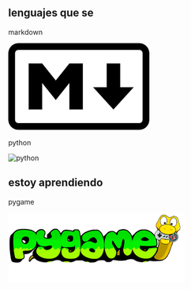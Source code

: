 ## lenguajes que se

markdown

![markdown](https://github.com/Ian-and-code/Ian-and-code/blob/main/markdown.png)

python

![python](https://github.com/Ian-and-code/Ian-and-code/blob/main/python.jpg)

## estoy aprendiendo 

pygame

![pygame](https://github.com/Ian-and-code/Ian-and-code/blob/main/pygame.png)


